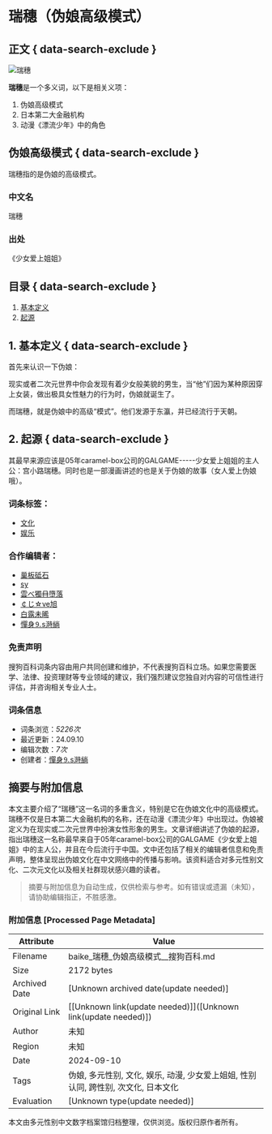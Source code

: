 # 瑞穗（伪娘高级模式）

## 正文 { data-search-exclude }


![瑞穗](https://pic.baike.soso.com/ugc/baikepic2/0/20240910075730-1141466173_jpeg_160_183_7414.jpg)

**瑞穗**是一个多义词，以下是相关义项：

1. 伪娘高级模式
2. 日本第二大金融机构
3. 动漫《漂流少年》中的角色

## 伪娘高级模式 { data-search-exclude }

瑞穗指的是伪娘的高级模式。

### 中文名

瑞穗

### 出处

《少女爱上姐姐》

## 目录 { data-search-exclude }

1. [基本定义](#para1)
2. [起源](#para2)

## 1. 基本定义 { data-search-exclude }

首先来认识一下伪娘：

现实或者二次元世界中你会发现有着少女般美貌的男生，当“他”们因为某种原因穿上女装，做出极具女性魅力的行为时，伪娘就诞生了。

而瑞穗，就是伪娘中的高级“模式”。他们发源于东瀛，并已经流行于天朝。

## 2. 起源 { data-search-exclude }

其最早来源应该是05年caramel-box公司的GALGAME-----少女爱上姐姐的主人公：宫小路瑞穗。同时也是一部漫画讲述的也是关于伪娘的故事（女人爱上伪娘哦）。

### 词条标签：

- [文化](https://Search.e?sp=S文化&sp=1&ch=ch.bk.tags)
- [娱乐](https://Search.e?sp=S娱乐&sp=1&ch=ch.bk.tags)

### 合作编辑者：

- [巢板砥石](https://usercenter/home.v?uid=u_51f0fef875b13edca73c595bf760c254)
- [sy](https://usercenter/home.v?uid=u_38c153c06ad0c45dd9f52ec957a015c6)
- [雲べ獨冄墮落](https://usercenter/home.v?uid=u_a50a97956c2fcc4a4308406c023c6a5d)
- [￠じ☆ve旭](https://usercenter/home.v?uid=u_f40d8e89cf829c5229e91a012c95777c)
- [白露未晞](https://usercenter/home.v?uid=u_b899318e2fdd0e265119fdffef8f7b84)
- [憚身⒐s溡緔](https://usercenter/home.v?uid=u_7a30e8ca5805b4deb0b44a932710bb0b)

### 免责声明

搜狗百科词条内容由用户共同创建和维护，不代表搜狗百科立场。如果您需要医学、法律、投资理财等专业领域的建议，我们强烈建议您独自对内容的可信性进行评估，并咨询相关专业人士。

### 词条信息

- 词条浏览：_5226次_
- 最近更新：24.09.10
- 编辑次数：_7次_
- 创建者：[憚身⒐s溡緔](https://usercenter/home.v?uid=u_7a30e8ca5805b4deb0b44a932710bb0b)
<!-- tcd_original_link https://baike.sogou.com/v74978333.htm -->


## 摘要与附加信息

<!-- tcd_abstract -->
本文主要介绍了“瑞穗”这一名词的多重含义，特别是它在伪娘文化中的高级模式。瑞穗不仅是日本第二大金融机构的名称，还在动漫《漂流少年》中出现过。伪娘被定义为在现实或二次元世界中扮演女性形象的男生。文章详细讲述了伪娘的起源，指出瑞穗这一名称最早来自于05年caramel-box公司的GALGAME《少女爱上姐姐》中的主人公，并且在今后流行于中国。文中还包括了相关的编辑者信息和免责声明，整体呈现出伪娘文化在中文网络中的传播与影响。该资料适合对多元性别文化、二次元文化以及相关社群现状感兴趣的读者。
<!-- tcd_abstract_end -->

> 摘要与附加信息为自动生成，仅供检索与参考。如有错误或遗漏（未知），请协助编辑指正，不胜感激。

### 附加信息 [Processed Page Metadata]

| Attribute       | Value                                  |
|-----------------|----------------------------------------|
| Filename        | baike_瑞穗_伪娘高级模式__搜狗百科.md                             |
| Size            | 2172 bytes                           |
| Archived Date   | [Unknown archived date(update needed)]                             |
| Original Link   | [[Unknown link(update needed)]]([Unknown link(update needed)])                       |
| Author          | 未知                               |
| Region          | 未知                               |
| Date            | 2024-09-10                                 |
| Tags            | 伪娘, 多元性别, 文化, 娱乐, 动漫, 少女爱上姐姐, 性别认同, 跨性别, 次文化, 日本文化                                 |
| Evaluation            | [Unknown type(update needed)]                                 |
<!-- tcd_table_end -->

本文由多元性别中文数字档案馆归档整理，仅供浏览。版权归原作者所有。
